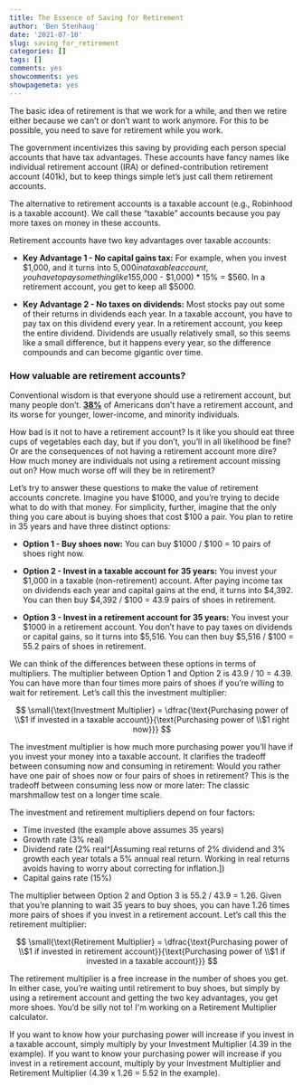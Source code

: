 ```yaml
---
title: The Essence of Saving for Retirement
author: 'Ben Stenhaug'
date: '2021-07-10'
slug: saving_for_retirement
categories: []
tags: []
comments: yes
showcomments: yes
showpagemeta: yes
---
```


The basic idea of retirement is that we work for a while, and then we retire either because we can’t or don’t want to work anymore. For this to be possible, you need to save for retirement while you work.

The government incentivizes this saving by providing each person special accounts that have tax advantages. These accounts have fancy names like individual retirement account (IRA) or defined-contribution retirement account (401k), but to keep things simple let’s just call them retirement accounts. 

The alternative to retirement accounts is a taxable account (e.g., Robinhood is a taxable account). We call these “taxable” accounts because you pay more taxes on money in these accounts.

Retirement accounts have two key advantages over taxable accounts:

- **Key Advantage 1 - No capital gains tax:** For example, when you invest $1,000, and it turns into $5,000 in a taxable account, you have to pay something like 15% on the gains in taxes, which is ($5,000 - $1,000) * 15% = $560. In a retirement account, you get to keep all $5000.

- **Key Advantage 2 - No taxes on dividends:** Most stocks pay out some of their returns in dividends each year. In a taxable account, you have to pay tax on this dividend every year. In a retirement account, you keep the entire dividend. Dividends are usually relatively small, so this seems like a small difference, but it happens every year, so the difference compounds and can become gigantic over time.

### How valuable are retirement accounts?

Conventional wisdom is that everyone should use a retirement account, but many people don’t. [**38%**](https://www.sec.gov/spotlight/fixed-income-advisory-committee/finra-investor-education-foundation-investor-households-fimsa-040918.pdf) of Americans don’t have a retirement account, and its worse for younger, lower-income, and minority individuals. 

How bad is it not to have a retirement account? Is it like you should eat three cups of vegetables each day, but if you don’t, you’ll in all likelihood be fine? Or are the consequences of not having a retirement account more dire? How much money are individuals not using a retirement account missing out on? How much worse off will they be in retirement?

Let’s try to answer these questions to make the value of retirement accounts concrete. Imagine you have $1000, and you’re trying to decide what to do with that money. For simplicity, further, imagine that the only thing you care about is buying shoes that cost $100 a pair. You plan to retire in 35 years and have three distinct options:

- **Option 1 - Buy shoes now:** You can buy $1000 / $100 = 10 pairs of shoes right now.

- **Option 2 - Invest in a taxable account for 35 years:** You invest your $1,000 in a taxable (non-retirement) account. After paying income tax on dividends each year and capital gains at the end, it turns into $4,392. You can then buy $4,392 / $100 = 43.9 pairs of shoes in retirement. 

- **Option 3 -  Invest in a retirement account for 35 years:** You invest your $1000 in a retirement account. You don’t have to pay taxes on dividends or capital gains, so it turns into $5,516. You can then buy $5,516 / $100 = 55.2 pairs of shoes in retirement.

We can think of the differences between these options in terms of multipliers. The multiplier between Option 1 and Option 2 is 43.9 / 10 = 4.39. You can have more than four times more pairs of shoes if you’re willing to wait for retirement. Let’s call this the investment multiplier:

$$
\small{\text{Investment Multiplier} = \dfrac{\text{Purchasing power of \\$1 if invested in a taxable account}}{\text{Purchasing power of \\$1 right now}}}
$$

The investment multiplier is how much more purchasing power you’ll have if you invest your money into a taxable account. It clarifies the tradeoff between consuming now and consuming in retirement: Would you rather have one pair of shoes now or four pairs of shoes in retirement? This is the tradeoff between consuming less now or more later: The classic marshmallow test on a longer time scale.

The investment and retirement multipliers depend on four factors:

- Time invested (the example above assumes 35 years)
- Growth rate (3% real)
- Dividend rate (2% real^[Assuming real returns of 2% dividend and 3% growth each year totals a 5% annual real return. Working in real returns avoids having to worry about correcting for inflation.])
- Capital gains rate (15%)

The multiplier between Option 2 and Option 3 is 55.2 / 43.9 = 1.26. Given that you’re planning to wait 35 years to buy shoes, you can have 1.26 times more pairs of shoes if you invest in a retirement account. Let’s call this the retirement multiplier:

$$
\small{\text{Retirement Multiplier} = \dfrac{\text{Purchasing power of \\$1 if invested in retirement account}}{\text{Purchasing power of \\$1 if invested in a taxable account}}}
$$

The retirement multiplier is a free increase in the number of shoes you get. In either case, you’re waiting until retirement to buy shoes, but simply by using a retirement account and getting the two key advantages, you get more shoes. You’d be silly not to! I'm working on a Retirement Multiplier calculator.

If you want to know how your purchasing power will increase if you invest in a taxable account, simply multiply by your Investment Multiplier (4.39 in the example). If you want to know your purchasing power will increase if you invest in a retirement account, multiply by your Investment Multiplier and Retirement Multiplier (4.39 x 1.26 = 5.52 in the example).

